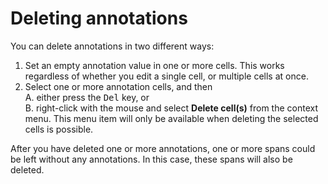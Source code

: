 # Deleting annotations

You can delete annotations in two different ways:

1. Set an empty annotation value in one or more cells. This works regardless of whether you edit a single cell, or multiple cells at once.
2. Select one or more annotation cells, and then  
   A. either press the <kbd>Del</kbd> key, or  
   B. right-click with the mouse and select **Delete cell(s)** from the context menu.
   This menu item will only be available when deleting the selected cells is possible.

After you have deleted one or more annotations, one or more spans could be left without any annotations.
In this case, these spans will also be deleted.